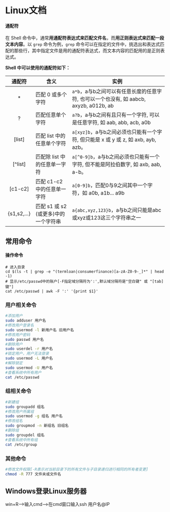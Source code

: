 # Linux文档

#### 通配符

在 Shell 命令中，通常**用通配符表达式来匹配文件名**，而**用正则表达式来匹配一段文本内容**。以 `grep` 命令为例，`grep` 命令可以在指定的文件中，挑选出和表达式匹配的那些行，其中指定文件是用的通配符表达式，而文本内容的匹配用的是正则表达式。

**Shell 中可以使用的通配符如下：**

|   通配符    | 含义                                 | 实例                                                         |
| :---------: | ------------------------------------ | ------------------------------------------------------------ |
|      *      | 匹配 0 或多个字符                    | `a*b`，a与b之间可以有任意长度的任意字符, 也可以一个也没有, 如 aabcb, axyzb, a012b, ab |
|      ?      | 匹配任意单个字符                     | `a?b`，a与b之间有且只有一个字符, 可以是任意字符, 如 aab, abb, acb, a0b |
|   [list]    | 匹配 list 中的任意单个字符           | `a[xyz]b`，a与b之间必须也只能有一个字符, 但只能是 x 或 y 或 z, 如 axb, ayb, azb。 |
|   [^list]   | 匹配除 list 中的任意单一字符         | `a[^0-9]b`，a与b之间必须也只能有一个字符, 但不能是阿拉伯数字, 如 axb, aab, a-b。 |
|   [c1-c2]   | 匹配 c1-c2 中的任意单一字符          | `a[0-9]b`，匹配0与9之间其中一个字符，如 a0b, a1b... a9b      |
| {s1,s2,...} | 匹配 s1 或 s2 (或更多)中的一个字符串 | `a{abc,xyz,123}b`，a与b之间只能是abc或xyz或123这三个字符串之一 |

## 常用命令

#### 操作命令

```shell
# 进入目录
cd $(ls -t | grep -e "(termloan|consumerfinance)[a-zA-Z0-9-_]*" | head -1)
# 显示/etc/passwd中的账户[-F指定域分隔符为':',默认域分隔符是"空白键" 或 "[tab]键"]
cat /etc/passwd | awk -F ':' '{print $1}'
```



### 用户相关命令

```bash
#添加用户
sudo adduser 用户名
#修改用户登录名
sudo usermod -l 新用户名 旧用户名
#修改用户密码
sudo passwd 用户名
#删除用户
sudo userdel -r 用户名 
#锁定用户，用户无法登录
sudo usermod -L 用户名
#解除锁定
sudo usermod -U 用户名
#查看系统中所有用户
cat /etc/passwd
```

### 组相关命令

```bash
#新建组
sudo groupadd 组名
#修改用户所属组
sudo usermod -g 组名 用户名
#修改组名
sudo groupmod -n 新组名 旧组名
#删除组
sudo groupdel 组名
#查看系统中所有组
cat /etc/group
```

### 其他命令

```bash
#修改文件权限[-R表示对当前目录下的所有文件与子目录递归进行相同的所有者变更]
chmod -R 777 文件夹或文件名
```



## Windows登录Linux服务器

win+R-->输入cmd-->在cmd窗口输入ssh 用户名@IP